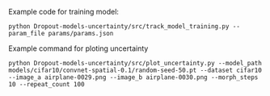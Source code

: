 Example code for training model:

```
python Dropout-models-uncertainty/src/track_model_training.py --param_file params/params.json
```

Example command for ploting uncertainty

```
python Dropout-models-uncertainty/src/plot_uncertainty.py --model_path models/cifar10/convnet-spatial-0.1/random-seed-50.pt --dataset cifar10 --image_a airplane-0029.png --image_b airplane-0030.png --morph_steps 10 --repeat_count 100
